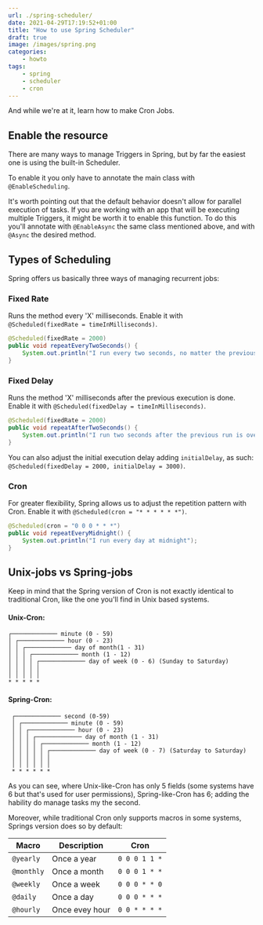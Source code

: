 ```yaml
---
url: ./spring-scheduler/
date: 2021-04-29T17:19:52+01:00
title: "How to use Spring Scheduler"
draft: true
image: /images/spring.png
categories:
    - howto
tags:
    - spring
    - scheduler
    - cron
---
```


And while we're at it, learn how to make Cron Jobs.

<!--more-->

## Enable the resource

There are many ways to manage Triggers in Spring, but by far the easiest one is using the built-in Scheduler.

To enable it you only have to annotate the main class with `@EnableScheduling`.

It's worth pointing out that the default behavior doesn't allow for parallel execution of tasks.
If you are working with an app that will be executing multiple Triggers, it might be worth it to enable this function.
To do this you'll annotate with `@EnableAsync` the same class mentioned above, and with `@Async` the desired method.

## Types of Scheduling

Spring offers us basically three ways of managing recurrent jobs:

### Fixed Rate

Runs the method every 'X' milliseconds.
Enable it with `@Scheduled(fixedRate = timeInMilliseconds)`.

```java
@Scheduled(fixedRate = 2000)
public void repeatEveryTwoSeconds() {
	System.out.println("I run every two seconds, no matter the previous run!");
}
```

### Fixed Delay

Runs the method 'X' milliseconds after the previous execution is done.
Enable it with `@Scheduled(fixedDelay = timeInMilliseconds)`.

```java
@Scheduled(fixedRate = 2000)
public void repeatAfterTwoSeconds() {
	System.out.println("I run two seconds after the previous run is over!");
}
```

You can also adjust the initial execution delay adding `initialDelay`, as such: `@Scheduled(fixedDelay = 2000, initialDelay = 3000)`.

### Cron

For greater flexibility, Spring allows us to adjust the repetition pattern with Cron.
Enable it with `@Scheduled(cron = "* * * * * *")`.

```java
@Scheduled(cron = "0 0 0 * * *")
public void repeatEveryMidnight() {
	System.out.println("I run every day at midnight");
}
```

## Unix-jobs vs Spring-jobs

Keep in mind that the Spring version of Cron is not exactly identical to traditional Cron, like the one you'll find in Unix based systems.

#### Unix-Cron:

```code
┌───────────── minute (0 - 59)
│ ┌───────────── hour (0 - 23)
│ │ ┌───────────── day of month(1 - 31)
│ │ │ ┌───────────── month (1 - 12)
│ │ │ │ ┌───────────── day of week (0 - 6) (Sunday to Saturday)
│ │ │ │ │
│ │ │ │ │
* * * * *
```

#### Spring-Cron:

```code
 ┌───────────── second (0-59)
 │ ┌───────────── minute (0 - 59)
 │ │ ┌───────────── hour (0 - 23)
 │ │ │ ┌───────────── day of month (1 - 31)
 │ │ │ │ ┌───────────── month (1 - 12)
 │ │ │ │ │ ┌───────────── day of week (0 - 7) (Saturday to Saturday)
 │ │ │ │ │ │
 │ │ │ │ │ │
 * * * * * *
```

As you can see, where Unix-like-Cron has only 5 fields (some systems have 6 but that's used for user permissions), Spring-like-Cron has 6; adding the hability do manage tasks my the second.

Moreover, while traditional Cron only supports macros in some systems, Springs version does so by default:

| Macro      | Description    | Cron          |
| ---------- | -------------- | ------------- |
| `@yearly`  | Once a year    | `0 0 0 1 1 *` |
| `@monthly` | Once a month   | `0 0 0 1 * *` |
| `@weekly`  | Once a week    | `0 0 0 * * 0` |
| `@daily`   | Once a day     | `0 0 0 * * *` |
| `@hourly`  | Once evey hour | `0 0 * * * *` |
